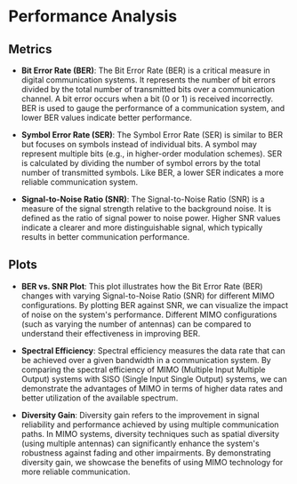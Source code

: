 # Performance Analysis

## Metrics

- **Bit Error Rate (BER)**: 
  The Bit Error Rate (BER) is a critical measure in digital communication systems. It represents the number of bit errors divided by the total number of transmitted bits over a communication channel. A bit error occurs when a bit (0 or 1) is received incorrectly. BER is used to gauge the performance of a communication system, and lower BER values indicate better performance.

- **Symbol Error Rate (SER)**: 
  The Symbol Error Rate (SER) is similar to BER but focuses on symbols instead of individual bits. A symbol may represent multiple bits (e.g., in higher-order modulation schemes). SER is calculated by dividing the number of symbol errors by the total number of transmitted symbols. Like BER, a lower SER indicates a more reliable communication system.

- **Signal-to-Noise Ratio (SNR)**: 
  The Signal-to-Noise Ratio (SNR) is a measure of the signal strength relative to the background noise. It is defined as the ratio of signal power to noise power. Higher SNR values indicate a clearer and more distinguishable signal, which typically results in better communication performance.

## Plots

- **BER vs. SNR Plot**: 
  This plot illustrates how the Bit Error Rate (BER) changes with varying Signal-to-Noise Ratio (SNR) for different MIMO configurations. By plotting BER against SNR, we can visualize the impact of noise on the system's performance. Different MIMO configurations (such as varying the number of antennas) can be compared to understand their effectiveness in improving BER.

- **Spectral Efficiency**: 
  Spectral efficiency measures the data rate that can be achieved over a given bandwidth in a communication system. By comparing the spectral efficiency of MIMO (Multiple Input Multiple Output) systems with SISO (Single Input Single Output) systems, we can demonstrate the advantages of MIMO in terms of higher data rates and better utilization of the available spectrum.

- **Diversity Gain**: 
  Diversity gain refers to the improvement in signal reliability and performance achieved by using multiple communication paths. In MIMO systems, diversity techniques such as spatial diversity (using multiple antennas) can significantly enhance the system's robustness against fading and other impairments. By demonstrating diversity gain, we showcase the benefits of using MIMO technology for more reliable communication.
